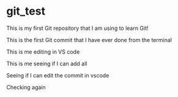 # git_test
This is my first Git repository that I am using to learn Git!

This is the first Git commit that I have ever done from the terminal

This is me editing in VS code

This is me seeing if I can add all

Seeing if I can edit the commit in vscode

Checking again